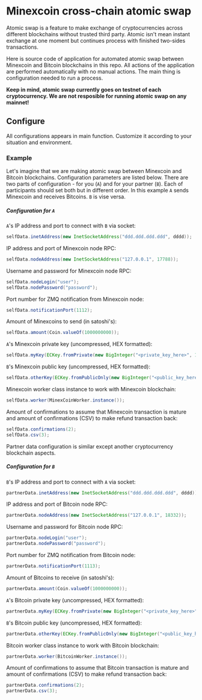 # Minexcoin cross-chain atomic swap

Atomic swap is a feature to make exchange of cryptocurrencies across different blockchains without trusted third party. Atomic isn't mean instant exchange at one moment but continues process with finished two-sides transactions.

Here is source code of application for automated atomic swap between Minexcoin and Bitcoin blockchains in this repo. All actions of the application are performed automatically with no manual actions. The main thing is configuration needed to run a process.

**Keep in mind, atomic swap currently goes on testnet of each cryptocurrency. We are not resposible for running atomic swap on any mainnet!**

## Configure
All configurations appears in main function. Customize it according to your situation and environment.

### Example
Let's imagine that we are making atomic swap between Minexcoin and Bitcoin blockchains. Configuration parameters are listed below. There are two parts of configuration - for you (`A`) and for your partner (`B`). Each of participants should set both but in different order.
In this example `A` sends Minexcoin and receives Bitcoins. `B` is vise versa.

##### Configuration for `A`
`A`'s IP address and port to connect with `B` via socket:
```java
selfData.inetAddress(new InetSocketAddress("ddd.ddd.ddd.ddd", dddd));
```

IP address and port of Minexcoin node RPC:
```java
selfData.nodeAddress(new InetSocketAddress("127.0.0.1", 17788));
```

Username and password for Minexcoin node RPC:
```java
selfData.nodeLogin("user");
selfData.nodePassword("password");
```

Port number for ZMQ notification from Minexcoin node:
```java
selfData.notificationPort(1112);
```

Amount of Minexcoins to send (in satoshi's):
```java
selfData.amount(Coin.valueOf(1000000000));
```

`A`'s Minexcoin private key (uncompressed, HEX formatted):
```java
selfData.myKey(ECKey.fromPrivate(new BigInteger("<private_key_here>", 16), false));
```

`B`'s Minexcoin public key (uncompressed, HEX formatted):
```java
selfData.otherKey(ECKey.fromPublicOnly(new BigInteger("<public_key_here>", 16).toByteArray()));
```

Minexcoin worker class instance to work with Minexcoin blockchain:
```java
selfData.worker(MinexCoinWorker.instance());
```

Amount of confirmations to assume that Minexcoin transaction is mature and amount of confirmations (CSV) to make refund transaction back:
```java
selfData.confirmations(2);
selfData.csv(3);
```

Partner data configuration is similar except another cryptocurrency blockchain aspects.

##### Configuration for `B`
`B`'s IP address and port to connect with `A` via socket:
```java
partnerData.inetAddress(new InetSocketAddress("ddd.ddd.ddd.ddd", dddd));
```

IP address and port of Bitcoin node RPC:
```java
partnerData.nodeAddress(new InetSocketAddress("127.0.0.1", 18332));
```

Username and password for Bitcoin node RPC:
```java
partnerData.nodeLogin("user");
partnerData.nodePassword("password");
```

Port number for ZMQ notification from Bitcoin node:
```java
partnerData.notificationPort(1113);
```

Amount of Bitcoins to receive (in satoshi's):
```java
partnerData.amount(Coin.valueOf(1000000000));
```

`A`'s Bitcoin private key (uncompressed, HEX formatted):
```java
partnerData.myKey(ECKey.fromPrivate(new BigInteger("<private_key_here>", 16), false));
```

`B`'s Bitcoin public key (uncompressed, HEX formatted):
```java
partnerData.otherKey(ECKey.fromPublicOnly(new BigInteger("<public_key_here>", 16).toByteArray()));
```

Bitcoin worker class instance to work with Bitcoin blockchain:
```java
partnerData.worker(BitcoinWorker.instance());
```

Amount of confirmations to assume that Bitcoin transaction is mature and amount of confirmations (CSV) to make refund transaction back:
```java
partnerData.confirmations(2);
partnerData.csv(3);
```